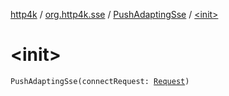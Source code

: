 [http4k](../../index.md) / [org.http4k.sse](../index.md) / [PushAdaptingSse](index.md) / [&lt;init&gt;](./-init-.md)

# &lt;init&gt;

`PushAdaptingSse(connectRequest: `[`Request`](../../org.http4k.core/-request/index.md)`)`